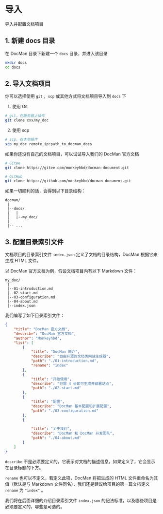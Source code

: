 # 导入

导入并配置文档项目

## 1. 新建 docs 目录

在 DocMan 目录下新建一个 `docs` 目录，并进入该目录

```sh
mkdir docs
cd docs
```

## 2. 导入文档项目

你可以选择使用 `git` ，`scp` 或其他方式将文档项目导入到 `docs` 下

1. 使用 Git

```sh
# git，在服务器上操作
git clone xxx/my_doc
```

2. 使用 scp

```sh
# scp，在本地操作
scp my_doc remote_ip:path_to_docman_docs
```

如果你还没有自己的文档项目，可以试试导入我们的 DocMan 官方文档

```sh
# Gitee
git clone https://gitee.com/monkeyhbd/docman-document.git

# GitHub
git clone https://github.com/monkeyhbd/docman-document.git
```

如果一切顺利的话，会得到以下目录结构：

```
docman/
 |
 |--docs/
 |   |
 |   |--my_doc/
 |
 |-- ...
```

## 3. 配置目录索引文件

文档项目的目录索引文件 `index.json` 定义了文档的目录结构，DocMan 根据它来生成 HTML 文件。

以 DocMan 官方文档为例，假设文档项目内有以下 Markdown 文件：

```
my_doc/
 |
 |--01-introduction.md
 |--02-start.md
 |--03-configuration.md
 |--04-about.md
 |--index.json
```

我们编写了如下目录索引文件：

```json
{
	"title": "DocMan 官方文档",
	"describe": "DocMan 官方文档",
	"author": "Monkeyhbd",
	"list": [
		{
			"title": "DocMan 简介",
			"describe": "自由开源的文档类网站生成器",
			"path": "./01-introduction.md",
			"rename": "index"
		},
		{
			"title": "开始使用",
			"describe": "只需 4 步即可生成并部署站点",
			"path": "./02-start.md"
		},
		{
			"title": "配置",
			"describe": "DocMan 基本配置和扩展配置",
			"path": "./03-configuration.md"
		},
		{
			
			"title": "关于我们",
			"describe": "DocMan 和 DocMan 开发团队",
			"path": "./04-about.md"
		}
	]
}
```

`describe` 不是必须要定义的，它表示对文档的描述信息，如果定义了，它会显示在目录标题的下方。

`rename` 也可以不定义，若定义此项，DocMan 将把生成的 HTML 文件重命名为其值（默认是与 Markdown 文件同名），我们还是建议给项目的第一篇文档定义 `rename` 为 `"index"` 。

我们将在后面详细的介绍目录索引文件 `index.json` 的记法标准，以及哪些项目是必须要定义的，哪些是可选的。
